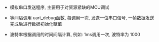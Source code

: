 


- 模拟串口发送程序, 主要用于对资源紧缺的MCU调试


- 等间隔调用 uart_debug函数, 每调用一次, 发送一位串口信号, 一帧数据发送完成后进行数据初始化赋值

- 波特率根据调用的时间间隔计算, 
例如: 1ms调用一次, 波特率为 1000